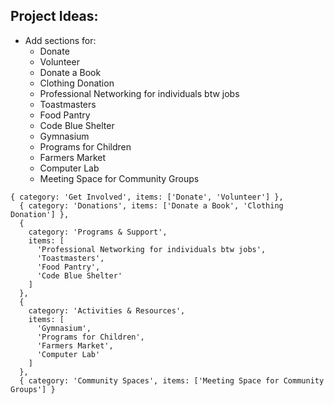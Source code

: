 ## Project Ideas:
- Add sections for:
    - Donate
    - Volunteer
    - Donate a Book
    - Clothing Donation
    - Professional Networking for individuals btw jobs
    - Toastmasters
    - Food Pantry
    - Code Blue Shelter
    - Gymnasium
    - Programs for Children
    - Farmers Market
    - Computer Lab
    - Meeting Space for Community Groups

```
{ category: 'Get Involved', items: ['Donate', 'Volunteer'] },
  { category: 'Donations', items: ['Donate a Book', 'Clothing Donation'] },
  { 
    category: 'Programs & Support', 
    items: [
      'Professional Networking for individuals btw jobs',
      'Toastmasters',
      'Food Pantry',
      'Code Blue Shelter'
    ]
  },
  { 
    category: 'Activities & Resources', 
    items: [
      'Gymnasium', 
      'Programs for Children', 
      'Farmers Market', 
      'Computer Lab'
    ] 
  },
  { category: 'Community Spaces', items: ['Meeting Space for Community Groups'] }
```